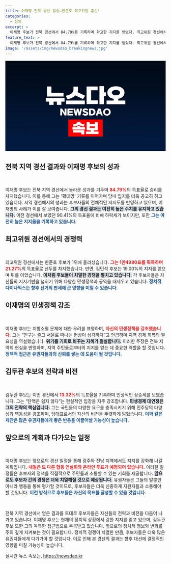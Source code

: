 ```yaml
---
title: 이재명 전북 경선 압승…한준호 최고위원 출신!
categories:
  - 정치
excerpt: >
  이재명 후보가 전북 경선에서 84.79%를 기록하며 확고한 지지를 얻었다. 최고위원 경선에서는 한준호 후보가 1위에 오르며 관심을 모았다. 이재명은 민생정책과 지방소멸 문제를 강조하며 새로운 미래 비전을 제시했다.
feature_text: >
  이재명 후보가 전북 경선에서 84.79%를 기록하며 확고한 지지를 얻었다. 최고위원 경선에서는 한준호 후보가 1위에 오르며 관심을 모았다. 이재명은 민생정책과 지방소멸 문제를 강조하며 새로운 미래 비전을 제시했다.
image: '/assets/img/newsdao_breakingnews.jpg'
---
```


<p><img src="/assets/img/newsdao_breakingnews.jpg" alt="flaretime 속보" /></p>

<h2 data-ke-size="size26">전북 지역 경선 결과와 이재명 후보의 성과</h2>

<p data-ke-size="size16">&nbsp;</p>  

<p>이재명 후보는 전북 지역 경선에서 놀라운 성과를 거두며 <b><span style="color: #ee2323;">84.79%</span></b>의 득표율로 승리를 차지했습니다. 이를 통해 그는 '확대명' 기류를 이어가며 당내 입지를 더욱 공고히 하고 있습니다. 지역 경선에서의 성과는 후보자들의 전체적인 지지도를 반영하고 있으며, 이재명의 사례가 이를 잘 보여줍니다. <b><span style="background-color: #21538527;">그의 경선 결과는 여전히 높은 수치를 유지하고 있습니다.</span></b> 이전 경선에서 보였던 90.41%의 득표율에 비해 하락세가 보이지만, 또한 <b><span style="color: #1a5490;">그는 여전히 높은 지지율을 기록하고 있습니다.</span></b></p>

<h2 data-ke-size="size26">최고위원 경선에서의 경쟁력</h2>

<p data-ke-size="size16">&nbsp;</p>  

<p>최고위원 경선에서는 한준호 후보가 1위에 올라섰습니다. <b><span style="color: #ee2323;">그는 1만4980표를 획득하며 21.27%</span></b>의 득표율로 선두를 차지했습니다. 반면, 김민석 후보는 19.00%의 지지를 얻으며 뒤를 이었습니다. <b><span style="background-color: #21538527;">이처럼 후보들이 치열한 경쟁을 펼치고 있습니다.</span></b> 각 후보자들은 자신들의 지지기반을 넓히기 위해 다양한 민생정책과 공약을 내세우고 있습니다. <b><span style="color: #1a5490;">정치적 다이나믹스는 향후 선거의 판세에 큰 영향을 미칠 수 있습니다.</span></b></p>

<h2 data-ke-size="size26">이재명의 민생정책 강조</h2>

<p data-ke-size="size16">&nbsp;</p>  

<p>이재명 후보는 지방소멸 문제에 대한 우려를 표명하며, <b><span style="color: #ee2323;">자신의 민생정책을 강조했습니다.</span></b> 그는 “인구는 줄고 서울로 떠나는 현상이 심각하다”고 언급하며 지역 경제 회복의 필요성을 역설했습니다. <b><span style="background-color: #21538527;">위기를 기회로 바꾸는 지혜가 절실합니다.</span></b> 이러한 주장은 전북 지역의 현실을 반영하며, 지역 주민들로부터의 지지를 얻는 데 중요한 역할을 할 것입니다. <b><span style="color: #1a5490;">정책적 접근은 유권자들과의 신뢰를 쌓는 데 도움이 될 것입니다.</span></b></p>

<h2 data-ke-size="size26">김두관 후보의 전략과 비전</h2>

<p data-ke-size="size16">&nbsp;</p>  

<p>김두관 후보는 이번 경선에서 <b><span style="color: #ee2323;">13.32%</span></b>의 득표율을 기록하며 인상적인 상승세를 보였습니다. 그는 “탄핵은 쉽지 않다”는 현실적인 입장을 자주 강조합니다. <b><span style="background-color: #21538527;">민생경제 대연정은 그의 전략의 핵심입니다.</span></b> 그는 국민들의 다양한 요구를 충족시키기 위해 민주당의 다양성과 역동성을 강조하며, 당대표로서의 자신의 비전을 뚜렷하게 밝혔습니다. <b><span style="color: #1a5490;">이와 같은 제안은 많은 유권자들에게 좋은 반응을 이끌어낼 가능성이 높습니다.</span></b></p>

<h2 data-ke-size="size26">앞으로의 계획과 다가오는 일정</h2>

<p data-ke-size="size16">&nbsp;</p>  

<p>이재명 후보는 앞으로의 경선 일정을 통해 광주와 전남 지역에서도 지지를 강화해 나갈 계획입니다. <b><span style="color: #ee2323;">내일은 또 다른 합동 연설회와 온라인 투표가 예정되어 있습니다.</span></b> 이러한 일정들은 후보자의 정책을 직접적으로 주민들과 소통할 수 있는 기회를 제공합니다. <b><span style="background-color: #21538527;">앞으로도 후보자 간의 경쟁은 더욱 치열해질 것으로 예상됩니다.</span></b> 유권자들은 그들의 말뿐만 아니라 행동을 통해 평가할 것이므로, 후보자들은 더욱 신중하게 지원자들과 소통해야 할 것입니다. <b><span style="color: #1a5490;">이런 방식으로 후보들은 자신의 목표를 달성할 수 있을 것입니다.</span></b></p>

<p data-ke-size="size16">&nbsp;</p>  

<p>전북 지역 경선에서 얻은 결과를 토대로 후보자들은 자신들의 전략과 비전을 다듬어 나가고 있습니다. 이재명 후보는 현재의 정치적 상황에서 강한 지지를 얻고 있으며, 김두관 후보 또한 그의 독특한 접근법으로 주목받고 있습니다. 앞으로의 정치적 행보와 변화를 주의 깊게 지켜보는 것이 필요합니다. 정치적 경쟁이 치열한 만큼, 후보자들은 더욱 많은 유권자들에게 다가가야 할 것입니다. 이로 인해 본 경선의 결과는 향후 대선에 결정적인 영향을 미칠 가능성이 높습니다.</p>
실시간 뉴스 속보는, <a href="https://newsdao.kr" rel="dofollow">https://newsdao.kr</a>



